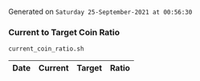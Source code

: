 Generated on `Saturday 25-September-2021 at 00:56:30`

### Current to Target Coin Ratio
`current_coin_ratio.sh`

Date|Current|Target|Ratio
---|---|---|---
